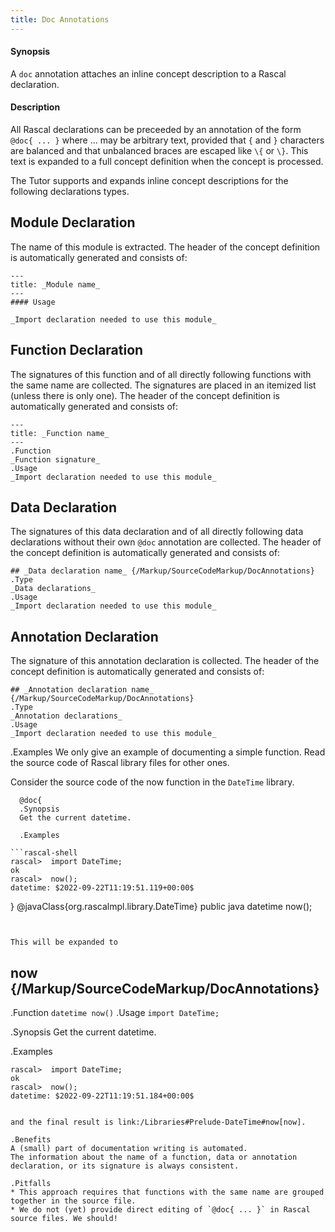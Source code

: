 ```yaml
---
title: Doc Annotations
---
```


#### Synopsis

A `doc` annotation attaches an inline concept description to a Rascal declaration.

#### Description

All Rascal declarations can be preceeded by an annotation of the form `@doc{ ... }` where ... may be arbitrary text, 
provided that `{` and `}` characters are balanced and that unbalanced braces are escaped like `\{` or `\}`. 
This text is expanded to a full concept definition when the concept is processed. 


The Tutor supports and expands inline concept descriptions for the following declarations types.

## Module Declaration

The name of this module is extracted.
The header of the concept definition is automatically generated and consists of:

```
---
title: _Module name_
---
#### Usage

_Import declaration needed to use this module_
```

## Function Declaration

The signatures of this function and of all directly following functions with the same name are collected. 
The signatures are placed in an itemized list (unless there is only one).
The header of the concept definition is automatically generated and consists of:

```
---
title: _Function name_
---
.Function
_Function signature_
.Usage
_Import declaration needed to use this module_
```

## Data Declaration

The signatures of this data declaration and of all directly following data declarations without their own `@doc` annotation 
are collected.
The header of the concept definition is automatically generated and consists of:

```
## _Data declaration name_ {/Markup/SourceCodeMarkup/DocAnnotations}
.Type
_Data declarations_
.Usage
_Import declaration needed to use this module_
```

## Annotation Declaration

The signature of this annotation declaration is collected.
The header of the concept definition is automatically generated and consists of:

```
## _Annotation declaration name_ {/Markup/SourceCodeMarkup/DocAnnotations}
.Type
_Annotation declarations_
.Usage
_Import declaration needed to use this module_
```

.Examples
We only give an example of documenting a simple function. Read the source code of Rascal library files for other ones. 

Consider the source code of the now function in the `DateTime` library.

```
  @doc{
  .Synopsis
  Get the current datetime.

  .Examples

```rascal-shell
rascal>  import DateTime;
ok
rascal>  now();
datetime: $2022-09-22T11:19:51.119+00:00$
```
  }
  @javaClass{org.rascalmpl.library.DateTime}
  public java datetime now();
```
  
  
This will be expanded to

```
## now {/Markup/SourceCodeMarkup/DocAnnotations}
  .Function
  `datetime now()`
  .Usage
  `import DateTime;`

  .Synopsis
  Get the current datetime.

  .Examples

```rascal-shell
rascal>  import DateTime;
ok
rascal>  now();
datetime: $2022-09-22T11:19:51.184+00:00$
```
```

and the final result is link:/Libraries#Prelude-DateTime#now[now].

.Benefits
A (small) part of documentation writing is automated.
The information about the name of a function, data or annotation declaration, or its signature is always consistent.

.Pitfalls 
* This approach requires that functions with the same name are grouped together in the source file.
* We do not (yet) provide direct editing of `@doc{ ... }` in Rascal source files. We should!

